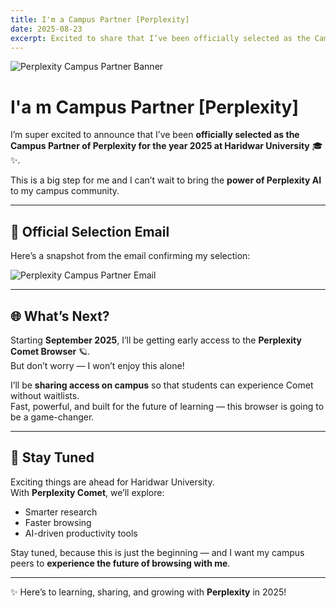 ```yaml
---
title: I'm a Campus Partner [Perplexity]
date: 2025-08-23
excerpt: Excited to share that I’ve been officially selected as the Campus Partner of Perplexity for Haridwar University in 2025!
---
```


![Perplexity Campus Partner Banner](https://media.licdn.com/dms/image/v2/D4E2DAQGUXz84Qwk3rQ/profile-treasury-image-shrink_800_800/B4EZjLPZW2HIAY-/0/1755756469267?e=1756544400&v=beta&t=DpoH-rikKcgKhLB1khoPYxcCla47mf_azHut-_DhH88)

# I'a m Campus Partner [Perplexity]

I’m super excited to announce that I’ve been **officially selected as the Campus Partner of Perplexity for the year 2025 at Haridwar University** 🎓✨.  

This is a big step for me and I can’t wait to bring the **power of Perplexity AI** to my campus community.  

---

## 📩 Official Selection Email  

Here’s a snapshot from the email confirming my selection:  

![Perplexity Campus Partner Email](https://media.licdn.com/dms/image/v2/D4E2DAQGbdZjl3FuNMA/profile-treasury-image-shrink_1920_1920/B4EZjK4uCCGoAk-/0/1755750525018?e=1756544400&v=beta&t=6nsCWdoGVLm_qmuPkTxD0-6YstcmbzhJjgKVAjctD4U)

---

## 🌐 What’s Next?

Starting **September 2025**, I’ll be getting early access to the **Perplexity Comet Browser** 🪐.  
But don’t worry — I won’t enjoy this alone!  

I’ll be **sharing access on campus** so that students can experience Comet without waitlists.  
Fast, powerful, and built for the future of learning — this browser is going to be a game-changer.

---

## 🚀 Stay Tuned

Exciting things are ahead for Haridwar University.  
With **Perplexity Comet**, we’ll explore:  
- Smarter research  
- Faster browsing  
- AI-driven productivity tools  

Stay tuned, because this is just the beginning — and I want my campus peers to **experience the future of browsing with me**.  

---

✨ Here’s to learning, sharing, and growing with **Perplexity** in 2025!  
